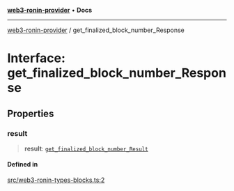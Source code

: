 [**web3-ronin-provider**](../README.md) • **Docs**

***

[web3-ronin-provider](../globals.md) / get\_finalized\_block\_number\_Response

# Interface: get\_finalized\_block\_number\_Response

## Properties

### result

> **result**: [`get_finalized_block_number_Result`](get_finalized_block_number_Result.md)

#### Defined in

[src/web3-ronin-types-blocks.ts:2](https://github.com/chuacw/web3-ronin-provider/blob/4a0b7e0e7b62260bac28b4a11f9e6d6a49bfdfb2/src/web3-ronin-types-blocks.ts#L2)
